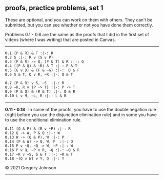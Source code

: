 ## proofs, practice problems, set 1

These are optional, and you can work on them with others. They can't be submitted, but you can see whether or not you have done them correctly.

Problems 0.1 - 0.6 are the same as the proofs that I did in the first set of videos (where I was writing) that are posted in Canvas. 

---

~~~{.ProofChecker .JohnsonSL options="fonts tabindent render" guides="fitch" submission="none"}
0.1 (P & R) & T :|-: R
0.2 S :|-: R v (S v P)
0.3 (P & R) -> Q, (P & T) & R :|-: Q
0.4 ((P & Q) & ~R) & T :|-: P & T
0.5 (G v D) & (F & ~G) :|-:  D & F
0.6 S & T, Q v R, ~R :|-: Q & T
~~~

~~~{.ProofChecker .JohnsonSL options="fonts tabindent render" guides="fitch" submission="none"}
0.7 (P & R) v S, ~S  :|-: R
0.8 ~R, R v (P -> T) :|-: P -> T
0.9 (P & Q) & (R & T) :|-: Q & R
0.10 L v M, ~L, R :|-: L & R
~~~

---

**0.11 - 0.18**&ensp; In some of the proofs, you have to use the double negation rule (right before you use the disjunction elimination rule) and in some you have to use the conditional elimination rule.

~~~{.ProofChecker .JohnsonSL options="fonts tabindent render" guides="fitch" submission="none"}
0.11 (Q & P) & (R v ~P) :|-: R
0.12 Q -> W, P & Q :|-: W
0.13 W -> (Q & P), W :|-: P
0.14 (P & W) -> Q, W, P  :|-: Q
0.15 P v ~Q, ~Q -> W, ~P :|-: W
0.16 P v Q, ~P v R, ~Q :|-: ~Q & R
0.17 ~R v ~S, S & T :|-: ~R & T
0.18 ~(Q v W) v Y, Q :|-: Y
~~~

&copy; 2021 Gregory Johnson 

---